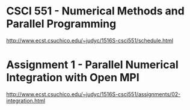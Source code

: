 # CSCI 551 - Numerical Methods and Parallel Programming
http://www.ecst.csuchico.edu/~judyc/1516S-csci551/schedule.html

# Assignment 1 - Parallel Numerical Integration with Open MPI
http://www.ecst.csuchico.edu/~judyc/1516S-csci551/assignments/02-integration.html
